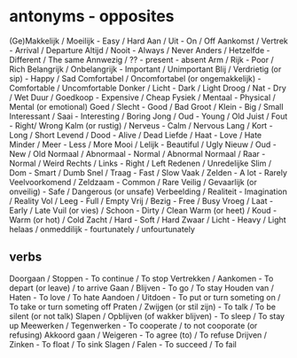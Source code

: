 # antonyms - opposites

(Ge)Makkelijk / Moeilijk - Easy / Hard
Aan / Uit - On / Off
Aankomst / Vertrek - Arrival / Departure
Altijd / Nooit - Always / Never
Anders / Hetzelfde - Different / The same 
Annwezig / ?? - present - absent
Arm / Rijk - Poor / Rich
Belangrijk / Onbelangrijk - Important / Unimportant
Blij / Verdrietig (or sip) - Happy / Sad
Comfortabel / Oncomfortabel (or ongemakkelijk) - Comfortable / Uncomfortable
Donker / Licht - Dark / Light
Droog / Nat - Dry / Wet
Duur / Goedkoop - Expensive / Cheap
Fysiek / Mentaal - Physical / Mental (or emotional)
Goed / Slecht - Good / Bad
Groot / Klein - Big / Small
Interessant / Saai - Interesting / Boring
Jong / Oud - Young / Old
Juist / Fout - Right/ Wrong
Kalm (or rustig) / Nerveus - Calm / Nervous
Lang / Kort - Long / Short
Levend / Dood - Alive / Dead
Liefde / Haat - Love / Hate
Minder / Meer - Less / More
Mooi / Lelijk - Beautiful / Ugly
Nieuw / Oud - New / Old
Normaal / Abnormaal - Normal / Abnormal
Normaal / Raar - Normal / Weird
Rechts / Links - Right / Left
Redenen / Unredelijke
Slim / Dom - Smart / Dumb
Snel / Traag - Fast / Slow
Vaak / Zelden - A lot - Rarely
Veelvoorkomend / Zeldzaam - Common / Rare
Veilig / Gevaarlijk (or onveilig) - Safe / Dangerous (or unsafe)
Verbeelding / Realiteit - Imagination / Reality
Vol / Leeg - Full / Empty
Vrij / Bezig - Free / Busy
Vroeg / Laat - Early / Late
Vuil (or vies) / Schoon - Dirty / Clean
Warm (or heet) / Koud - Warm (or hot) / Cold
Zacht / Hard - Soft / Hard
Zwaar / Licht - Heavy / Light
helaas / onmeddilijk - fourtunately / unfourtunately

## verbs

Doorgaan / Stoppen - To continue / To stop
Vertrekken / Aankomen - To depart (or leave) / to arrive
Gaan / Blijven - To go / To stay
Houden van / Haten - To love / To hate
Aandoen / Uitdoen - To put or turn someting on / To take or turn someting off
Praten / Zwijgen (or stil zijn) - To talk / To be silent (or not talk)
Slapen / Opblijven (of wakker blijven) - To sleep / To stay up
Meewerken / Tegenwerken - To cooperate / to not cooporate (or refusing)
Akkoord gaan / Weigeren - To agree (to) / To refuse
Drijven / Zinken - To float / To sink
Slagen / Falen - To succeed / To fail
